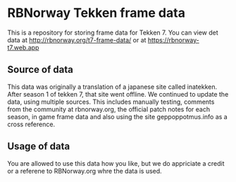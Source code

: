 # RBNorway Tekken frame data

This is a repository for storing frame data for Tekken 7.
You can view det data at http://rbnorway.org/t7-frame-data/ or at https://rbnorway-t7.web.app

## Source of data
This data was originally a translation of a japanese site called inatekken. After season 1 of tekken 7, that site went offline. We continued to update the data, using multiple sources.
This includes manually testing, comments from the community at rbnorway.org, the official patch notes for each season, in game frame data and also using the site geppoppotmus.info as a cross reference. 

## Usage of data
You are allowed to use this data  how you like, but we do appriciate a credit or a referene to RBNorway.org whre the data is used.